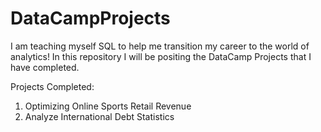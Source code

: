 # DataCampProjects
I am teaching myself SQL to help me transition my career to the world of analytics!
In this repository I will be positing the DataCamp Projects that I have completed.

Projects Completed:
1) Optimizing Online Sports Retail Revenue
2) Analyze International Debt Statistics
